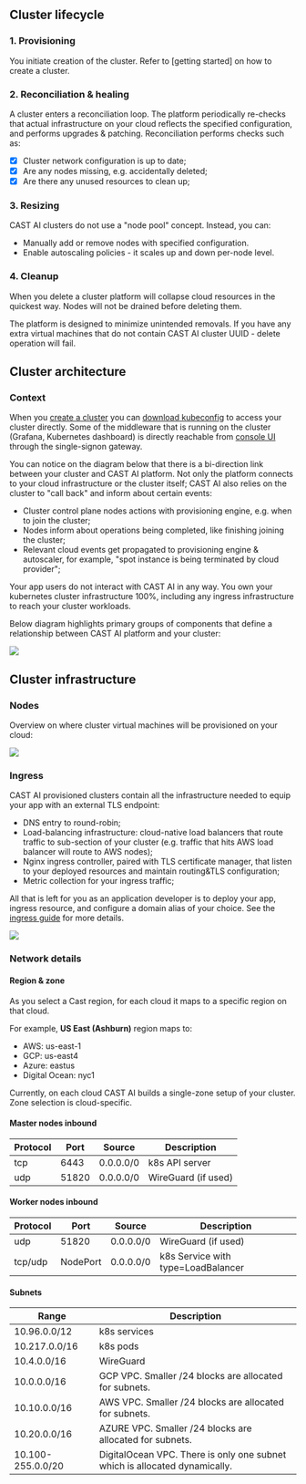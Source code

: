 ## Cluster lifecycle
### 1. Provisioning

You initiate creation of the cluster. Refer to [getting started] on how to create a cluster.


### 2. Reconciliation & healing

A cluster enters a reconciliation loop. The platform periodically re-checks that actual infrastructure on your cloud reflects the specified configuration, and performs upgrades & patching. Reconciliation performs checks such as:

  - [x] Cluster network configuration is up to date;
  - [x] Are any nodes missing, e.g. accidentally deleted;
  - [x] Are there any unused resources to clean up;

### 3. Resizing

CAST AI clusters do not use a "node pool" concept. Instead, you can: 

   - Manually add or remove nodes with specified configuration.
   - Enable autoscaling policies - it scales up and down per-node level.

### 4. Cleanup

When you delete a cluster platform will collapse cloud resources in the quickest way. Nodes will not be drained before deleting them.

The platform is designed to minimize unintended removals. If you have any extra virtual machines that do not contain CAST AI cluster UUID - delete operation will fail.

## Cluster architecture

### Context

When you [create a cluster](https://github.com/v1dm45/docs/blob/main/docs/getting-started.md#create-cluster) you can [download kubeconfig](https://github.com/v1dm45/docs/blob/main/docs/getting-started.md#deploy-application) to access your cluster directly. Some of the middleware that is running on the cluster (Grafana, Kubernetes dashboard) is directly reachable from [console UI](https://github.com/v1dm45/docs/blob/main/docs/Dashboard%20Overview/Console%20overview.md#console-overview) through the single-signon gateway.

You can notice on the diagram below that there is a bi-direction link between your cluster and CAST AI platform. Not only the platform connects to your cloud infrastructure or the cluster itself; CAST AI also relies on the cluster to "call back" and inform about certain events:

* Cluster control plane nodes actions with provisioning engine, e.g. when to join the cluster;
* Nodes inform about operations being completed, like finishing joining the cluster;
* Relevant cloud events get propagated to provisioning engine & autoscaler, for example, "spot instance is being terminated by cloud provider";

Your app users do not interact with CAST AI in any way. You own your kubernetes cluster infrastructure 100%, including any ingress infrastructure to reach your cluster workloads.

Below diagram highlights primary groups of components that define a relationship between CAST AI platform and your cluster:

![](architecture-overview/component-relationships.png)

## Cluster infrastructure

### Nodes

Overview on where cluster virtual machines will be provisioned on your cloud:

![](architecture-overview/nodes-infrastructure.svg)

### Ingress

CAST AI provisioned clusters contain all the infrastructure needed to equip your app with an external TLS endpoint:

* DNS entry to round-robin;
* Load-balancing infrastructure: cloud-native load balancers that route traffic to sub-section of your cluster (e.g. traffic that hits AWS load balancer will route to AWS nodes);
* Nginx ingress controller, paired with TLS certificate manager, that listen to your deployed resources and maintain routing&TLS configuration;
* Metric collection for your ingress traffic;

All that is left for you as an application developer is to deploy your app, ingress resource, and configure a domain alias of your choice. See the [ingress guide](../guides/ingress.md) for more details.

![](architecture-overview/ingress.png)

### Network details

#### Region & zone

As you select a Cast region, for each cloud it maps to a specific region on that cloud.

For example, **US East (Ashburn)** region maps to:

* AWS: us-east-1
* GCP: us-east4
* Azure: eastus
* Digital Ocean: nyc1

Currently, on each cloud CAST AI builds a single-zone setup of your cluster. Zone selection is cloud-specific.

#### Master nodes inbound

| Protocol | Port | Source | Description |
|---|---|---|---|
| tcp | 6443 | 0.0.0.0/0 | k8s API server |  
| udp | 51820 | 0.0.0.0/0 | WireGuard (if used)|

#### Worker nodes inbound

| Protocol | Port | Source | Description |
|---|---|---|---|
| udp | 51820 | 0.0.0.0/0 | WireGuard (if used) |
| tcp/udp | NodePort | 0.0.0.0/0 | k8s Service with type=LoadBalancer |

#### Subnets

| Range | Description |
|---|---|
| 10.96.0.0/12 | k8s services |
| 10.217.0.0/16 | k8s pods |
| 10.4.0.0/16 | WireGuard|
| 10.0.0.0/16 | GCP VPC. Smaller /24 blocks are allocated for subnets. |
| 10.10.0.0/16 | AWS VPC. Smaller /24 blocks are allocated for subnets. |
| 10.20.0.0/16 | AZURE VPC. Smaller /24 blocks are allocated for subnets. |
| 10.100-255.0.0/20 | DigitalOcean VPC. There is only one subnet which is allocated dynamically. |
